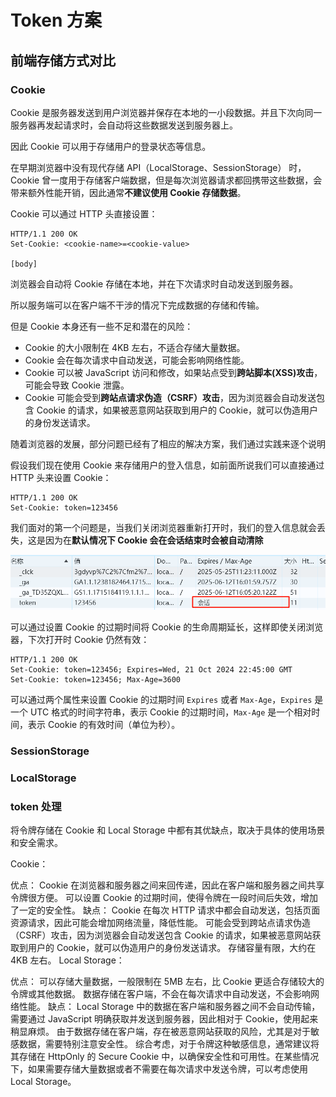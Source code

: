 # Token 方案

## 前端存储方式对比

### Cookie

Cookie 是服务器发送到用户浏览器并保存在本地的一小段数据。并且下次向同一服务器再发起请求时，会自动将这些数据发送到服务器上。

因此 Cookie 可以用于存储用户的登录状态等信息。

在早期浏览器中没有现代存储 API（LocalStorage、SessionStorage） 时，Cookie 曾一度用于存储客户端数据，但是每次浏览器请求都回携带这些数据，会带来额外性能开销，因此通常**不建议使用 Cookie 存储数据**。

Cookie 可以通过 HTTP 头直接设置：

```http
HTTP/1.1 200 OK
Set-Cookie: <cookie-name>=<cookie-value>

[body]
```

浏览器会自动将 Cookie 存储在本地，并在下次请求时自动发送到服务器。

所以服务端可以在客户端不干涉的情况下完成数据的存储和传输。

但是 Cookie 本身还有一些不足和潜在的风险：

- Cookie 的大小限制在 4KB 左右，不适合存储大量数据。
- Cookie 会在每次请求中自动发送，可能会影响网络性能。
- Cookie 可以被 JavaScript 访问和修改，如果站点受到**跨站脚本(XSS)攻击**，可能会导致 Cookie 泄露。
- Cookie 可能会受到**跨站点请求伪造（CSRF）攻击**，因为浏览器会自动发送包含 Cookie 的请求，如果被恶意网站获取到用户的 Cookie，就可以伪造用户的身份发送请求。

随着浏览器的发展，部分问题已经有了相应的解决方案，我们通过实践来逐个说明

假设我们现在使用 Cookie 来存储用户的登入信息，如前面所说我们可以直接通过 HTTP 头来设置 Cookie：

```http
HTTP/1.1 200 OK
Set-Cookie: token=123456
```

我们面对的第一个问题是，当我们关闭浏览器重新打开时，我们的登入信息就会丢失，这是因为在**默认情况下 Cookie 会在会话结束时会被自动清除**

![alt text](image.png)

可以通过设置 Cookie 的过期时间将 Cookie 的生命周期延长，这样即使关闭浏览器，下次打开时 Cookie 仍然有效：

```http
HTTP/1.1 200 OK
Set-Cookie: token=123456; Expires=Wed, 21 Oct 2024 22:45:00 GMT
Set-Cookie: token=123456; Max-Age=3600
```

可以通过两个属性来设置 Cookie 的过期时间 `Expires` 或者 `Max-Age`，`Expires` 是一个 UTC 格式的时间字符串，表示 Cookie 的过期时间，`Max-Age` 是一个相对时间，表示 Cookie 的有效时间（单位为秒）。

### SessionStorage

### LocalStorage

### token 处理

将令牌存储在 Cookie 和 Local Storage 中都有其优缺点，取决于具体的使用场景和安全需求。

Cookie：

优点：
Cookie 在浏览器和服务器之间来回传递，因此在客户端和服务器之间共享令牌很方便。
可以设置 Cookie 的过期时间，使得令牌在一段时间后失效，增加了一定的安全性。
缺点：
Cookie 在每次 HTTP 请求中都会自动发送，包括页面资源请求，因此可能会增加网络流量，降低性能。
可能会受到跨站点请求伪造（CSRF）攻击，因为浏览器会自动发送包含 Cookie 的请求，如果被恶意网站获取到用户的 Cookie，就可以伪造用户的身份发送请求。
存储容量有限，大约在 4KB 左右。
Local Storage：

优点：
可以存储大量数据，一般限制在 5MB 左右，比 Cookie 更适合存储较大的令牌或其他数据。
数据存储在客户端，不会在每次请求中自动发送，不会影响网络性能。
缺点：
Local Storage 中的数据在客户端和服务器之间不会自动传输，需要通过 JavaScript 明确获取并发送到服务器，因此相对于 Cookie，使用起来稍显麻烦。
由于数据存储在客户端，存在被恶意网站获取的风险，尤其是对于敏感数据，需要特别注意安全性。
综合考虑，对于令牌这种敏感信息，通常建议将其存储在 HttpOnly 的 Secure Cookie 中，以确保安全性和可用性。在某些情况下，如果需要存储大量数据或者不需要在每次请求中发送令牌，可以考虑使用 Local Storage。

```

```
